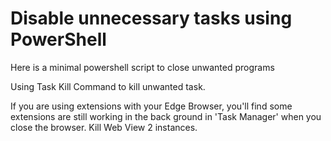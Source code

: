 # Disable unnecessary tasks using PowerShell
Here is a minimal powershell script to close unwanted programs 

Using Task Kill Command to kill unwanted task.

If you are using extensions with your Edge Browser, you'll find some extensions are still working in the back ground in 'Task Manager' when you close the browser.
Kill Web View 2 instances.

